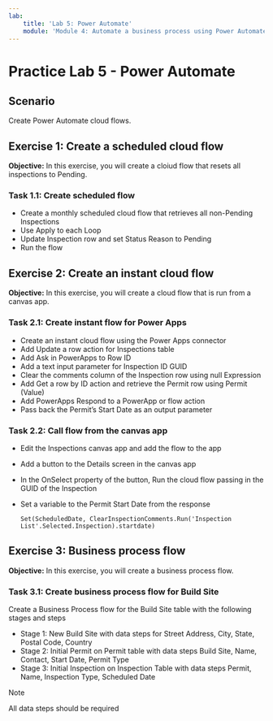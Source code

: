 ```yaml
---
lab:
    title: 'Lab 5: Power Automate'
    module: 'Module 4: Automate a business process using Power Automate'
---
```


# Practice Lab 5 - Power Automate

## Scenario

Create Power Automate cloud flows.

## Exercise 1: Create a scheduled cloud flow

**Objective:** In this exercise, you will create a cloiud flow that resets all inspections to Pending.

### Task 1.1: Create scheduled flow

- Create a monthly scheduled cloud flow that retrieves all non-Pending Inspections
- Use Apply to each Loop 
- Update Inspection row and set Status Reason to Pending
- Run the flow

## Exercise 2: Create an instant cloud flow

**Objective:** In this exercise, you will create a cloud flow that is run from a canvas app.

### Task 2.1: Create instant flow for Power Apps

- Create an instant cloud flow using the Power Apps connector
- Add Update a row action for Inspections table
- Add Ask in PowerApps to Row ID
- Add a text input parameter for Inspection ID GUID
- Clear the comments column of the Inspection row using null Expression
- Add Get a row by ID action and retrieve the Permit row using Permit (Value)
- Add PowerApps Respond to a PowerApp or flow action
- Pass back the Permit’s Start Date as an output parameter

### Task 2.2: Call flow from the canvas app

- Edit the Inspections canvas app and add the flow to the app
- Add a button to the Details screen in the canvas app
- In the OnSelect property of the button, Run the cloud flow passing in the GUID of the Inspection
- Set a variable to the Permit Start Date from the response

      Set(ScheduledDate, ClearInspectionComments.Run('Inspection List'.Selected.Inspection).startdate)

## Exercise 3: Business process flow

**Objective:** In this exercise, you will create a business process flow.

### Task 3.1: Create business process flow for Build Site

Create a Business Process flow for the Build Site table with the following stages and steps

- Stage 1: New Build Site with data steps for Street Address, City, State, Postal Code, Country
- Stage 2: Initial Permit on Permit table with data steps Build Site, Name, Contact, Start Date, Permit Type
- Stage 3: Initial Inspection on Inspection Table with data steps Permit, Name, Inspection Type, Scheduled Date

> [!NOTE]
> All data steps should be required
